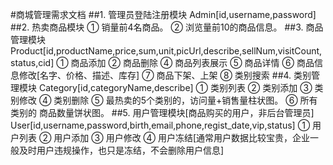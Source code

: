 #商城管理需求文档
##1. 管理员登陆注册模块
	Admin[id,username,password]
##2. 热卖商品模块
	① 销量前4名商品。
	② 浏览量前10的商品信息。
##3. 商品管理模块
	Product[id,productName,price,sum,unit,picUrl,describe,sellNum,visitCount,status,cid]
	① 商品添加
	② 商品删除
	④ 商品列表展示
	⑤ 商品详情
	⑥ 商品信息修改[名字、价格、描述、库存]
	⑦ 商品下架、上架
	⑧ 类别搜索
##4. 类别管理模块
	Category[id,categoryName,describe]
	① 类别列表
	② 类别添加
	③ 类别修改
	④ 类别删除
	⑤ 最热卖的5个类别的，访问量+销售量柱状图。
	⑥ 所有类别的 商品数量饼状图。
##5. 用户管理模块[商品购买的用户，非后台管理员]
	User[id,username,password,birth,email,phone,regist_date,vip,status]
	① 用户列表
	② 用户添加
	③ 用户修改
	④ 用户冻结[通常用户数据比较宝贵，企业一般及时用户违规操作，也只是冻结，不会删除用户信息]
	

​	


